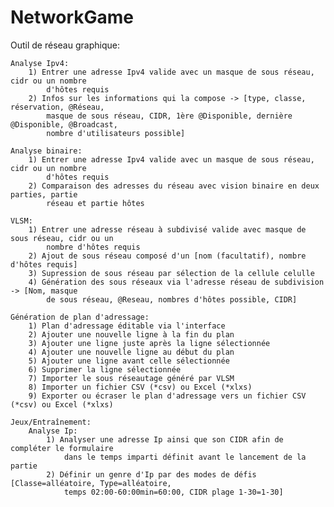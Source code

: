 # NetworkGame

Outil de réseau graphique:

    Analyse Ipv4:
        1) Entrer une adresse Ipv4 valide avec un masque de sous réseau, cidr ou un nombre 
            d'hôtes requis
        2) Infos sur les informations qui la compose -> [type, classe, réservation, @Réseau,
            masque de sous réseau, CIDR, 1ère @Disponible, dernière @Disponible, @Broadcast,
            nombre d'utilisateurs possible]
    
    Analyse binaire:
        1) Entrer une adresse Ipv4 valide avec un masque de sous réseau, cidr ou un nombre
            d'hôtes requis
        2) Comparaison des adresses du réseau avec vision binaire en deux parties, partie
            réseau et partie hôtes

    VLSM:
        1) Entrer une adresse réseau à subdivisé valide avec masque de sous réseau, cidr ou un 
            nombre d'hôtes requis
        2) Ajout de sous réseau composé d'un [nom (facultatif), nombre d'hôtes requis]
        3) Supression de sous réseau par sélection de la cellule celulle
        4) Génération des sous réseaux via l'adresse réseau de subdivision -> [Nom, masque
            de sous réseau, @Reseau, nombres d'hôtes possible, CIDR]

    Génération de plan d'adressage:
        1) Plan d'adressage éditable via l'interface
        2) Ajouter une nouvelle ligne à la fin du plan
        3) Ajouter une ligne juste après la ligne sélectionnée
        4) Ajouter une nouvelle ligne au début du plan
        5) Ajouter une ligne avant celle sélectionnée
        6) Supprimer la ligne sélectionnée
        7) Importer le sous réseautage généré par VLSM
        8) Importer un fichier CSV (*csv) ou Excel (*xlxs)
        9) Exporter ou écraser le plan d'adressage vers un fichier CSV (*csv) ou Excel (*xlxs)

    Jeux/Entraînement:
        Analyse Ip:
            1) Analyser une adresse Ip ainsi que son CIDR afin de compléter le formulaire
                dans le temps imparti définit avant le lancement de la partie
            2) Définir un genre d'Ip par des modes de défis [Classe=alléatoire, Type=alléatoire,
                temps 02:00-60:00min=60:00, CIDR plage 1-30=1-30]
